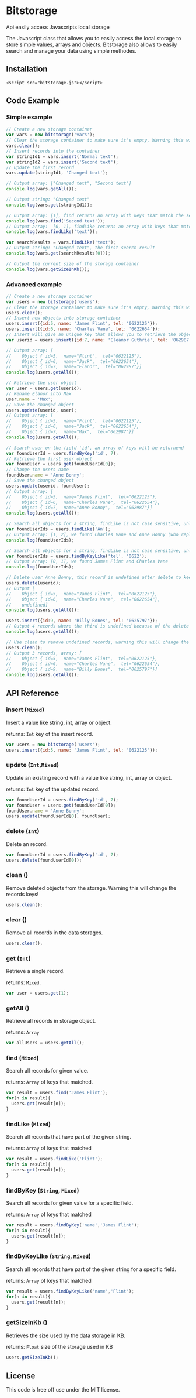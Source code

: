 # Bitstorage
Api easily access Javascripts local storage

The Javascript class that allows you to easily access the local storage to store simple values, arrays and objects.
Bitstorage also allows to easily search and manage your data using simple methodes.

## Installation
```
<script src="bitstorage.js"></script>
```

## Code Example
### Simple example
```js
// Create a new storage container
var vars = new bitstorage('vars');
// Clear the storage container to make sure it's empty, Warning this will Delete all previous entries!
vars.clear();
// Insert records into the container
var stringId1 = vars.insert('Normal text');
var stringId2 = vars.insert('Second text');
// Update the first record
vars.update(stringId1, 'Changed text');

// Output array: ["Changed text", "Second text"]
console.log(vars.getAll());

// Output string: "Changed text"
console.log(vars.get(stringId1));

// Output array: [1], find returns an array with keys that match the search query, use get() to retrieve the contents
console.log(vars.find('Second text'));
// Output array:  [0, 1], findLike returns an array with keys that match the search query, use get() to retrieve the contents
console.log(vars.findLike('text'));

var searchResults = vars.findLike('text');
// Output string: "Changed text", the first search result
console.log(vars.get(searchResults[0]));

// Output the current size of the storage container
console.log(vars.getSizeInKb());
```

### Advanced example

```js
// Create a new storage container
var users = new bitstorage('users');
// Clear the storage container to make sure it's empty, Warning this will Delete all previous entries!
users.clear();
// Insert new objects into storage container
users.insert({id:5, name: 'James Flint', tel: '0622125'});
users.insert({id:6, name: 'Charles Vane', tel: '0622654'});
// Insert will give an unique key that allows you to retrieve the object
var userid = users.insert({id:7, name: 'Eleanor Guthrie', tel: '062987'});

// Output array: [
//    Object { id=5,  name="Flint",  tel="0622125"}, 
//    Object { id=6,  name="Jack",  tel="0622654"}, 
//    Object { id=7,  name="Elanor",  tel="062987"}]
console.log(users.getAll());

// Retrieve the user object
var user = users.get(userid);
// Rename Elanor into Max
user.name = 'Max';
// Save the changed object
users.update(userid, user);
// Output array: [
//    Object { id=5,  name="Flint",  tel="0622125"}, 
//    Object { id=6,  name="Jack",  tel="0622654"},
//    Object { id=7,  name="Max",  tel="062987"}]
console.log(users.getAll());

// Search user on the field 'id', an array of keys will be returnend
var foundUserId = users.findByKey('id', 7);
// Retrieve the first user object
var foundUser = users.get(foundUserId[0]);
// Change the users name
foundUser.name = 'Anne Bonny';
// Save the changed object
users.update(userid, foundUser);
// Output array: [
//    Object { id=5,  name="James Flint",  tel="0622125"}, 
//    Object { id=6,  name="Charles Vane",  tel="0622654"}, 
//    Object { id=7,  name="Anne Bonny",  tel="062987"}]
console.log(users.getAll());

// Search all objects for a string, findLike is not case sensitive, unlike find that is case sensitive
var foundUserIds = users.findLike('An');
// Output array: [1, 2], we found Charles Vane and Anne Bonny (who replaced Eleanor Guthrie)
console.log(foundUserIds);

// Search all objects for a string, findLike is not case sensitive, unlike find that is case sensitive
var foundUserIds = users.findByKeyLike('tel', '0622');
// Output array: [0, 1], we found James Flint and Charles Vane
console.log(foundUserIds);

// Delete user Anne Bonny, this record is undefined after delete to keep the key structure intact.
users.delete(userid);
// Output [
//    Object { id=5,  name="James Flint",  tel="0622125"}, 
//    Object { id=6,  name="Charles Vane",  tel="0622654"}, 
//    undefined]
console.log(users.getAll());

users.insert({id:9, name: 'Billy Bones', tel: '0625797'});
// Output 4 records where the third is undefined because of the delete
console.log(users.getAll());

// Use clean to remove undefined records, warning this will change the existing keys!
users.clean();
// Output 3 records, array: [
//    Object { id=5,  name="James Flint",  tel="0622125"}, 
//    Object { id=6,  name="Charles Vane",  tel="0622654"}, 
//    Object { id=9,  name="Billy Bones",  tel="0625797"}]
console.log(users.getAll());
```

## API Reference

### insert (`Mixed`)
Insert a value like string, int, array or object.

returns: `Int` key of the insert record.
```js
var users = new bitstorage('users');
users.insert({id:5, name: 'James Flint', tel: '0622125'});
```

### update (`Int`,`Mixed`)
Update an existing record with a value like string, int, array or object.

returns: `Int` key of the updated record.
```js
var foundUserId = users.findByKey('id', 7);
var foundUser = users.get(foundUserId[0]);
foundUser.name = 'Anne Bonny';
users.update(foundUserId[0], foundUser);
```

### delete (`Int`)
Delete an record.
```js
var foundUserId = users.findByKey('id', 7);
users.delete(foundUserId[0]);
```

### clean ()
Remove deleted objects from the storage.
Warning this will change the records keys!
```js
users.clean();
```

### clear ()
Remove all records in the data storages.
```js
users.clear();
```

### get (`Int`)
Retrieve a single record.

returns: `Mixed`.
```js
var user = users.get(1);
```

### getAll ()
Retrieve all records in storage object.

returns: `Array`
```js
var allUsers = users.getAll();
```

### find (`Mixed`)
Search all records for given value.

returns: `Array` of keys that matched.
```js
var result = users.find('James Flint');
for(n in result){
  users.get(result[n]);
}
```

### findLike (`Mixed`)
Search all records that have part of the given string.

returns: `Array` of keys that matched
```js
var result = users.findLike('Flint');
for(n in result){
  users.get(result[n]);
}
```

### findByKey (`String`, `Mixed`)
Search all records for given value for a specific field.

returns: `Array` of keys that matched
```js
var result = users.findByKey('name','James Flint');
for(n in result){
  users.get(result[n]);
}
```

### findByKeyLike (`String`, `Mixed`)
Search all records that have part of the given string for a specific field.

returns: `Array` of keys that matched
```js
var result = users.findByKeyLike('name','Flint');
for(n in result){
  users.get(result[n]);
}
```

### getSizeInKb ()
Retrieves the size used by the data storage in KB.

returns: `Float` size of the storage used in KB
```js
users.getSizeInKb();
```


## License

This code is free off use under the MIT license.
